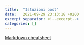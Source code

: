 ```yaml
---
title:  "Istuzioni post"
date:   2021-09-29 23:13:18 +0200
excerpt_separator: <!--excerpt-->
categories: []
---
```



[Markdown cheatsheet](https://www.markdownguide.org/cheat-sheet/)


